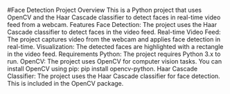 #Face Detection Project
Overview
This is a Python project that uses OpenCV and the Haar Cascade classifier to detect faces in real-time video feed from a webcam.
Features
Face Detection: The project uses the Haar Cascade classifier to detect faces in the video feed.
Real-time Video Feed: The project captures video from the webcam and applies face detection in real-time.
Visualization: The detected faces are highlighted with a rectangle in the video feed.
Requirements
Python: The project requires Python 3.x to run.
OpenCV: The project uses OpenCV for computer vision tasks. You can install OpenCV using pip: pip install opencv-python.
Haar Cascade Classifier: The project uses the Haar Cascade classifier for face detection. This is included in the OpenCV package.
